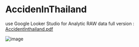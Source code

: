 # AccidenInThailand

use Google Looker Studio for Analytic RAW data
full version : [AccidentInthailand.pdf](https://github.com/slowhandc1ap/AccidenInThailand/files/15318633/AccidentInthailand.pdf)

![image](https://github.com/slowhandc1ap/AccidenInThailand/assets/120072774/7dc8474b-7a4d-4550-bfc9-16b7c7e9a2f7)
